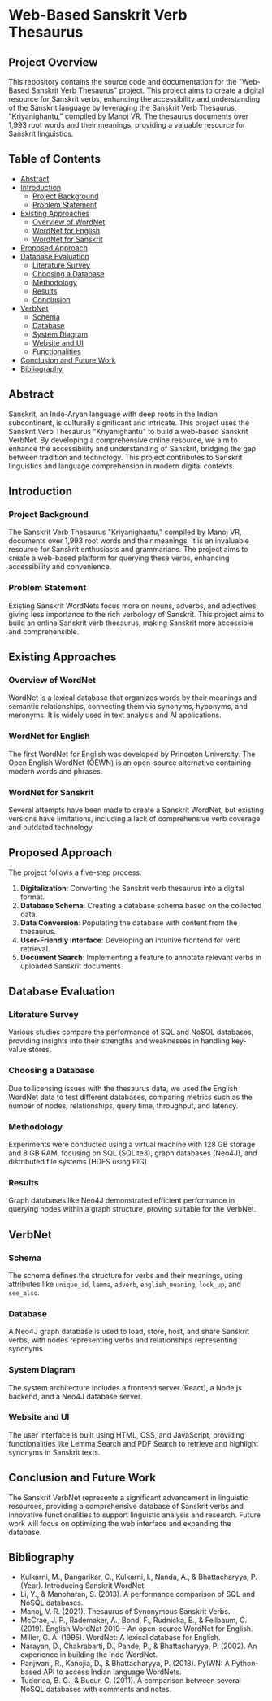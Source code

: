 # Web-Based Sanskrit Verb Thesaurus

## Project Overview

This repository contains the source code and documentation for the "Web-Based Sanskrit Verb Thesaurus" project. This project aims to create a digital resource for Sanskrit verbs, enhancing the accessibility and understanding of the Sanskrit language by leveraging the Sanskrit Verb Thesaurus, "Kriyanighantu," compiled by Manoj VR. The thesaurus documents over 1,993 root words and their meanings, providing a valuable resource for Sanskrit linguistics.

## Table of Contents

- [Abstract](#abstract)
- [Introduction](#introduction)
  - [Project Background](#project-background)
  - [Problem Statement](#problem-statement)
- [Existing Approaches](#existing-approaches)
  - [Overview of WordNet](#overview-of-wordnet)
  - [WordNet for English](#wordnet-for-english)
  - [WordNet for Sanskrit](#wordnet-for-sanskrit)
- [Proposed Approach](#proposed-approach)
- [Database Evaluation](#database-evaluation)
  - [Literature Survey](#literature-survey)
  - [Choosing a Database](#choosing-a-database)
  - [Methodology](#methodology)
  - [Results](#results)
  - [Conclusion](#conclusion)
- [VerbNet](#verbnet)
  - [Schema](#schema)
  - [Database](#database)
  - [System Diagram](#system-diagram)
  - [Website and UI](#website-and-ui)
  - [Functionalities](#functionalities)
- [Conclusion and Future Work](#conclusion-and-future-work)
- [Bibliography](#bibliography)

## Abstract

Sanskrit, an Indo-Aryan language with deep roots in the Indian subcontinent, is culturally significant and intricate. This project uses the Sanskrit Verb Thesaurus "Kriyanighantu" to build a web-based Sanskrit VerbNet. By developing a comprehensive online resource, we aim to enhance the accessibility and understanding of Sanskrit, bridging the gap between tradition and technology. This project contributes to Sanskrit linguistics and language comprehension in modern digital contexts.

## Introduction

### Project Background

The Sanskrit Verb Thesaurus "Kriyanighantu," compiled by Manoj VR, documents over 1,993 root words and their meanings. It is an invaluable resource for Sanskrit enthusiasts and grammarians. The project aims to create a web-based platform for querying these verbs, enhancing accessibility and convenience.

### Problem Statement

Existing Sanskrit WordNets focus more on nouns, adverbs, and adjectives, giving less importance to the rich verbology of Sanskrit. This project aims to build an online Sanskrit verb thesaurus, making Sanskrit more accessible and comprehensible.

## Existing Approaches

### Overview of WordNet

WordNet is a lexical database that organizes words by their meanings and semantic relationships, connecting them via synonyms, hyponyms, and meronyms. It is widely used in text analysis and AI applications.

### WordNet for English

The first WordNet for English was developed by Princeton University. The Open English WordNet (OEWN) is an open-source alternative containing modern words and phrases.

### WordNet for Sanskrit

Several attempts have been made to create a Sanskrit WordNet, but existing versions have limitations, including a lack of comprehensive verb coverage and outdated technology.

## Proposed Approach

The project follows a five-step process:

1. **Digitalization**: Converting the Sanskrit verb thesaurus into a digital format.
2. **Database Schema**: Creating a database schema based on the collected data.
3. **Data Conversion**: Populating the database with content from the thesaurus.
4. **User-Friendly Interface**: Developing an intuitive frontend for verb retrieval.
5. **Document Search**: Implementing a feature to annotate relevant verbs in uploaded Sanskrit documents.

## Database Evaluation

### Literature Survey

Various studies compare the performance of SQL and NoSQL databases, providing insights into their strengths and weaknesses in handling key-value stores.

### Choosing a Database

Due to licensing issues with the thesaurus data, we used the English WordNet data to test different databases, comparing metrics such as the number of nodes, relationships, query time, throughput, and latency.

### Methodology

Experiments were conducted using a virtual machine with 128 GB storage and 8 GB RAM, focusing on SQL (SQLite3), graph databases (Neo4J), and distributed file systems (HDFS using PIG).

### Results

Graph databases like Neo4J demonstrated efficient performance in querying nodes within a graph structure, proving suitable for the VerbNet.

## VerbNet

### Schema

The schema defines the structure for verbs and their meanings, using attributes like `unique_id`, `lemma`, `adverb`, `english_meaning`, `look_up`, and `see_also`.

### Database

A Neo4J graph database is used to load, store, host, and share Sanskrit verbs, with nodes representing verbs and relationships representing synonyms.

### System Diagram

The system architecture includes a frontend server (React), a Node.js backend, and a Neo4J database server.

### Website and UI

The user interface is built using HTML, CSS, and JavaScript, providing functionalities like Lemma Search and PDF Search to retrieve and highlight synonyms in Sanskrit texts.

## Conclusion and Future Work

The Sanskrit VerbNet represents a significant advancement in linguistic resources, providing a comprehensive database of Sanskrit verbs and innovative functionalities to support linguistic analysis and research. Future work will focus on optimizing the web interface and expanding the database.

## Bibliography

- Kulkarni, M., Dangarikar, C., Kulkarni, I., Nanda, A., & Bhattacharyya, P. (Year). Introducing Sanskrit WordNet.
- Li, Y., & Manoharan, S. (2013). A performance comparison of SQL and NoSQL databases.
- Manoj, V. R. (2021). Thesaurus of Synonymous Sanskrit Verbs.
- McCrae, J. P., Rademaker, A., Bond, F., Rudnicka, E., & Fellbaum, C. (2019). English WordNet 2019 – An open-source WordNet for English.
- Miller, G. A. (1995). WordNet: A lexical database for English.
- Narayan, D., Chakrabarti, D., Pande, P., & Bhattacharyya, P. (2002). An experience in building the Indo WordNet.
- Panjwani, R., Kanojia, D., & Bhattacharyya, P. (2018). PyIWN: A Python-based API to access Indian language WordNets.
- Tudorica, B. G., & Bucur, C. (2011). A comparison between several NoSQL databases with comments and notes.
